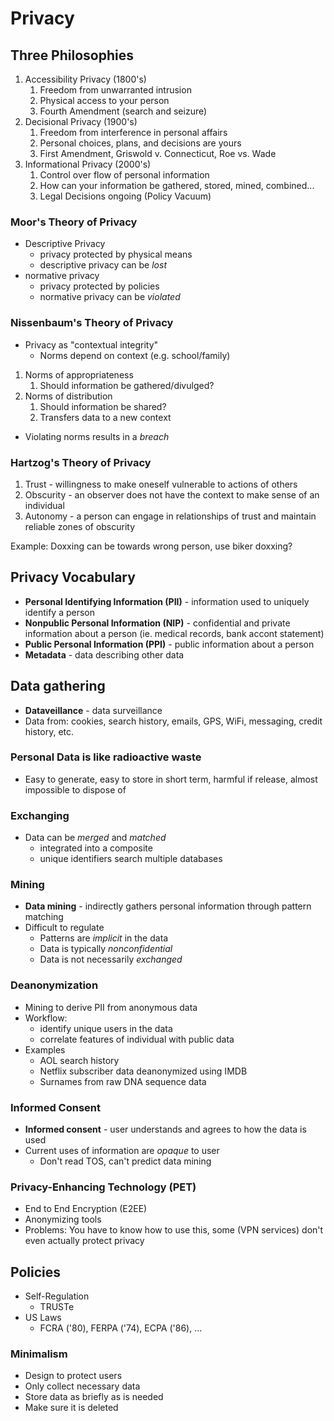 # Privacy
## Three Philosophies
1. Accessibility Privacy (1800's)
	1. Freedom from unwarranted intrusion
	2. Physical access to your person
	3. Fourth Amendment (search and seizure)
2. Decisional Privacy (1900's)
	1. Freedom from interference in personal affairs
	2. Personal choices, plans, and decisions are yours
	3. First Amendment, Griswold v. Connecticut, Roe vs. Wade
3. Informational Privacy (2000's)
	1. Control over flow of personal information
	2. How can your information be gathered, stored, mined, combined...
	3. Legal Decisions ongoing (Policy Vacuum)

### Moor's Theory of Privacy
- Descriptive Privacy
	- privacy protected by physical means
	- descriptive privacy can be *lost*
- normative privacy
	- privacy protected by policies
	- normative privacy can be *violated*

### Nissenbaum's Theory of Privacy
- Privacy as "contextual integrity"
	- Norms depend on context (e.g. school/family)
1. Norms of appropriateness
	1. Should information be gathered/divulged?
2. Norms of distribution
	1. Should information be shared?
	2. Transfers data to a new context
- Violating norms results in a *breach*

### Hartzog's Theory of Privacy
1. Trust - willingness to make oneself vulnerable to actions of others
2. Obscurity - an observer does not have the context to make sense of an individual
3. Autonomy - a person can engage in relationships of trust and maintain reliable zones of obscurity

Example: Doxxing can be towards wrong person, use biker doxxing?

## Privacy Vocabulary
- **Personal Identifying Information (PII)** - information used to uniquely identify a person
- **Nonpublic Personal Information (NIP)** - confidential and private information about a person (ie. medical records, bank accont statement)
- **Public Personal Information (PPI)** - public information about a person
- **Metadata** - data describing other data

## Data gathering
- **Dataveillance** - data surveillance
- Data from: cookies, search history, emails, GPS, WiFi, messaging, credit history, etc.

### Personal Data is like radioactive waste
- Easy to generate, easy to store in short term, harmful if release, almost impossible to dispose of

### Exchanging
- Data can be *merged* and *matched*
	- integrated into a composite
	- unique identifiers search multiple databases

### Mining
- **Data mining** - indirectly gathers personal information through pattern matching
- Difficult to regulate
	- Patterns are *implicit* in the data
	- Data is typically *nonconfidential*
	- Data is not necessarily *exchanged*

### Deanonymization
- Mining to derive PII from anonymous data
- Workflow:
	- identify unique users in the data
	- correlate features of individual with public data
- Examples
	- AOL search history
	- Netflix subscriber data deanonymized using IMDB
	- Surnames from raw DNA sequence data

### Informed Consent
- **Informed consent** - user understands and agrees to how the data is used
- Current uses of information are *opaque* to user
	- Don't read TOS, can't predict data mining

### Privacy-Enhancing Technology (PET)
- End to End Encryption (E2EE)
- Anonymizing tools
- Problems: You have to know how to use this, some (VPN services) don't even actually protect privacy

## Policies
- Self-Regulation
	- TRUSTe
- US Laws
	- FCRA ('80), FERPA ('74), ECPA ('86), ...

### Minimalism
- Design to protect users
- Only collect necessary data
- Store data as briefly as is needed
- Make sure it is deleted